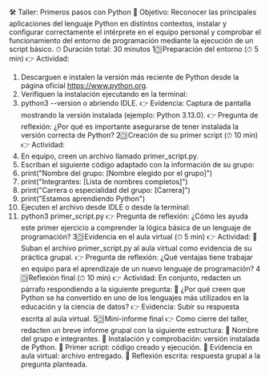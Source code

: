 🛠 Taller: Primeros pasos con Python
🎯 Objetivo: Reconocer las principales aplicaciones del lenguaje Python en distintos contextos, instalar y configurar correctamente el intérprete en el equipo personal y comprobar el funcionamiento del entorno de programación mediante la ejecución de un script básico.
⏱ Duración total: 30 minutos
1⏱⃣ Preparación del entorno (⏱ 5 min)
👉 Actividad:
1. Descarguen e instalen la versión más reciente de Python desde la página oficial https://www.python.org.
2. Verifiquen la instalación ejecutando en la terminal:
3. python3 --version
o abriendo IDLE.
👉 Evidencia: Captura de pantalla mostrando la versión instalada (ejemplo: Python 3.13.0).
👉 Pregunta de reflexión: ¿Por qué es importante asegurarse de tener instalada la versión correcta de Python?
2⏱⃣ Creación de su primer script (⏱ 10 min)
👉 Actividad:
1. En equipo, creen un archivo llamado primer_script.py.
2. Escriban el siguiente código adaptado con la información de su grupo:
3. print("Nombre del grupo: [Nombre elegido por el grupo]")
4. print("Integrantes: [Lista de nombres completos]")
5. print("Carrera o especialidad del grupo: [Carrera]")
6. print("Estamos aprendiendo Python")
7. Ejecuten el archivo desde IDLE o desde la terminal:
8. python3 primer_script.py
👉 Pregunta de reflexión: ¿Cómo les ayuda este primer ejercicio a comprender la lógica básica de un lenguaje de programación?
3⏱⃣ Evidencia en el aula virtual (⏱ 5 min)
👉 Actividad:
 Suban el archivo primer_script.py al aula virtual como evidencia de su práctica grupal.
👉 Pregunta de reflexión: ¿Qué ventajas tiene trabajar en equipo para el aprendizaje de un nuevo lenguaje de programación?
4⏱⃣ Reflexión final (⏱ 10 min)
👉 Actividad: En conjunto, redacten un párrafo respondiendo a la siguiente pregunta:
 ¿Por qué creen que Python se ha convertido en uno de los lenguajes más utilizados en la educación y la ciencia de datos?
👉 Evidencia: Subir su respuesta escrita al aula virtual.
5⏱⃣ Mini-informe final
👉 Como cierre del taller, redacten un breve informe grupal con la siguiente estructura:
 Nombre del grupo e integrantes.
 Instalación y comprobación: versión instalada de Python.
 Primer script: código creado y ejecución.
 Evidencia en aula virtual: archivo entregado.
 Reflexión escrita: respuesta grupal a la pregunta planteada.

